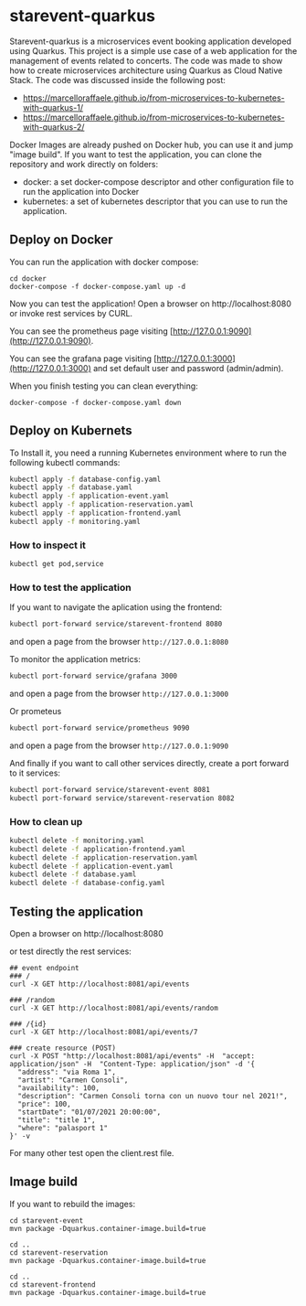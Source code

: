 # starevent-quarkus
Starevent-quarkus is a microservices event booking application developed using Quarkus.
This project is a simple use case of a web application for the management of events related to concerts.
The code was made to show how to create microservices architecture using Quarkus as Cloud Native Stack. The code was discussed inside the following post:
- https://marcelloraffaele.github.io/from-microservices-to-kubernetes-with-quarkus-1/
- https://marcelloraffaele.github.io/from-microservices-to-kubernetes-with-quarkus-2/


Docker Images are already pushed on Docker hub, you can use it and jump "image build".
If you want to test the application, you can clone the repository and work directly on folders:
- docker: a set docker-compose descriptor and other configuration file to run the application into Docker
- kubernetes: a set of kubernetes descriptor that you can use to run the application.



## Deploy on Docker

You can run the application with docker compose:
```
cd docker
docker-compose -f docker-compose.yaml up -d
```
Now you can test the application! Open a browser on http://localhost:8080 or invoke rest services by CURL.

You can see the prometheus page visiting [http://127.0.0.1:9090](http://127.0.0.1:9090).

You can see the grafana page visiting [http://127.0.0.1:3000](http://127.0.0.1:3000) and set default user and password (admin/admin).

When you finish testing you can clean everything:
```
docker-compose -f docker-compose.yaml down
```


## Deploy on Kubernets
To Install it, you need a running Kubernetes environment where to run the following kubectl commands:

```bash
kubectl apply -f database-config.yaml
kubectl apply -f database.yaml
kubectl apply -f application-event.yaml
kubectl apply -f application-reservation.yaml
kubectl apply -f application-frontend.yaml
kubectl apply -f monitoring.yaml
```
### How to inspect it
```bash
kubectl get pod,service
```

### How to test the application
If you want to navigate the aplication using the frontend:
```bash
kubectl port-forward service/starevent-frontend 8080
```
and open a page from the browser `http://127.0.0.1:8080`

To monitor the application metrics:
```bash
kubectl port-forward service/grafana 3000
```
and open a page from the browser `http://127.0.0.1:3000`

Or prometeus
```bash
kubectl port-forward service/prometheus 9090
```
and open a page from the browser `http://127.0.0.1:9090`

And finally if you want to call other services directly, create a port forward to it services:
```bash
kubectl port-forward service/starevent-event 8081
kubectl port-forward service/starevent-reservation 8082
```


### How to clean up
```bash
kubectl delete -f monitoring.yaml
kubectl delete -f application-frontend.yaml
kubectl delete -f application-reservation.yaml
kubectl delete -f application-event.yaml
kubectl delete -f database.yaml
kubectl delete -f database-config.yaml
```



## Testing the application 

Open a browser on http://localhost:8080

or test directly the rest services:
```
## event endpoint
### /
curl -X GET http://localhost:8081/api/events

### /random
curl -X GET http://localhost:8081/api/events/random

### /{id}
curl -X GET http://localhost:8081/api/events/7

### create resource (POST)
curl -X POST "http://localhost:8081/api/events" -H  "accept: application/json" -H  "Content-Type: application/json" -d '{
  "address": "via Roma 1",
  "artist": "Carmen Consoli",
  "availability": 100,
  "description": "Carmen Consoli torna con un nuovo tour nel 2021!",
  "price": 100,
  "startDate": "01/07/2021 20:00:00",
  "title": "title 1",
  "where": "palasport 1"
}' -v

```
For many other test open the client.rest file.


## Image build
If you want to rebuild the images:

```
cd starevent-event
mvn package -Dquarkus.container-image.build=true

cd ..
cd starevent-reservation
mvn package -Dquarkus.container-image.build=true

cd ..
cd starevent-frontend
mvn package -Dquarkus.container-image.build=true
```
